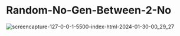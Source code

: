 # Random-No-Gen-Between-2-No

![screencapture-127-0-0-1-5500-index-html-2024-01-30-00_29_27](https://github.com/Krisheditz03/Random-No-Gen-Between-2-No/assets/135522095/6f2fd0e9-7ab8-43cc-8edf-de4760193493)
